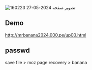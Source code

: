 ![تصویر صفحه 2024-05-27 160223](https://github.com/Mr-Banana-2045/uploader/assets/109140672/57b7c5e5-b5f0-4c5a-b292-4912f51b5ff2)
## Demo
<a href="http://mrbanana2024.000.pe/up00.html">http://mrbanana2024.000.pe/up00.html</a>
## passwd
save file > moz
page recovery > banana
